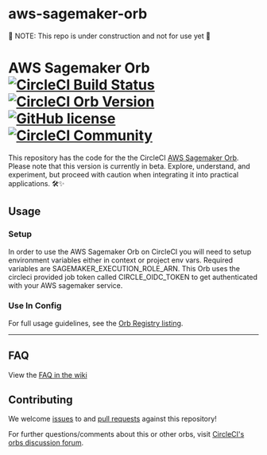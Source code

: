 # aws-sagemaker-orb

🚧 NOTE: This repo is under construction and not for use yet 🚧

# AWS Sagemaker Orb [![CircleCI Build Status](https://circleci.com/gh/CircleCI-Public/aws-sagemaker-orb.svg?style=shield "CircleCI Build Status")](https://circleci.com/gh/CircleCI-Public/aws-sagemaker-orb) [![CircleCI Orb Version](https://badges.circleci.com/orbs/circleci/aws-sagemaker.svg)](https://circleci.com/orbs/registry/orb/circleci/aws-sagemaker) [![GitHub license](https://img.shields.io/badge/license-MIT-blue.svg)](https://raw.githubusercontent.com/circleci-public/aws-sagemaker-orb/main/LICENSE) [![CircleCI Community](https://img.shields.io/badge/community-CircleCI%20Discuss-343434.svg)](https://discuss.circleci.com/c/ecosystem/orbs)

This repository has the code for the the CircleCI [AWS Sagemaker Orb](https://github.com/CircleCI-Public/aws-sagemaker-orb). Please note that this version is currently in beta. Explore, understand, and experiment, but proceed with caution when integrating it into practical applications. 🛠✨

## Usage

### Setup

In order to use the AWS Sagemaker Orb on CircleCI you will need to setup environment variables either in context or project env vars. Required variables are SAGEMAKER_EXECUTION_ROLE_ARN.
This Orb uses the circleci provided job token called CIRCLE_OIDC_TOKEN to get authenticated with your AWS sagemaker service.

### Use In Config

For full usage guidelines, see the [Orb Registry listing](http://circleci.com/orbs/registry/orb/circleci/aws-sagemaker).

---

## FAQ

View the [FAQ in the wiki](https://github.com/CircleCI-Public/aws-sagemaker-orb/wiki/FAQ)

## Contributing

We welcome [issues](https://github.com/CircleCI-Public/aws-sagemaker-orb/issues) to and [pull requests](https://github.com/CircleCI-Public/aws-sagemaker-orb/pulls) against this repository!

For further questions/comments about this or other orbs, visit [CircleCI's orbs discussion forum](https://discuss.circleci.com/c/orbs).
